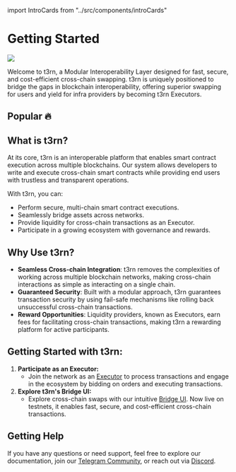 import IntroCards from "../src/components/introCards"

# Getting Started

<img src="/img/docs-intro-banner.jpg"/>

Welcome to t3rn, a Modular Interoperability Layer designed for fast, secure, and cost-efficient cross-chain swapping. t3rn is uniquely positioned to bridge the gaps in blockchain interoperability, offering superior swapping for users and yield for infra providers by becoming t3rn Executors.

## Popular 🔥

<IntroCards />

## What is t3rn?

At its core, t3rn is an interoperable platform that enables smart contract execution across multiple blockchains. Our system allows developers to write and execute cross-chain smart contracts while providing end users with trustless and transparent operations.

With t3rn, you can:

- Perform secure, multi-chain smart contract executions.
- Seamlessly bridge assets across networks.
- Provide liquidity for cross-chain transactions as an Executor.
- Participate in a growing ecosystem with governance and rewards.

## Why Use t3rn?

- **Seamless Cross-chain Integration**: t3rn removes the complexities of working across multiple blockchain networks, making cross-chain interactions as simple as interacting on a single chain.
- **Guaranteed Security**: Built with a modular approach, t3rn guarantees transaction security by using fail-safe mechanisms like rolling back unsuccessful cross-chain transactions.
- **Reward Opportunities**: Liquidity providers, known as Executors, earn fees for facilitating cross-chain transactions, making t3rn a rewarding platform for active participants.

## Getting Started with t3rn:

1. **Participate as an Executor:**
   - Join the network as an [Executor](executor/executor-overview) to process transactions and engage in the ecosystem by bidding on orders and executing transactions.
1. **Explore t3rn's Bridge UI:**
   - Explore cross-chain swaps with our intuitive [Bridge UI](https://bridge.t1rn.io/). Now live on testnets, it enables fast, secure, and cost-efficient cross-chain transactions.

## Getting Help

If you have any questions or need support, feel free to explore our documentation, join our [Telegram Community](https://t.me/T3RN_official), or reach out via [Discord](https://discord.com/invite/S5kHFQTtp6).
